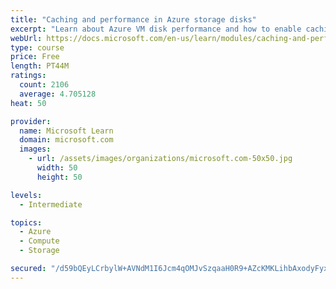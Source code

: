 ```yaml
---
title: "Caching and performance in Azure storage disks"
excerpt: "Learn about Azure VM disk performance and how to enable caching to help optimize read and write access to storage."
webUrl: https://docs.microsoft.com/en-us/learn/modules/caching-and-performance-azure-storage-and-disks/
type: course
price: Free
length: PT44M
ratings:
  count: 2106
  average: 4.705128
heat: 50

provider:
  name: Microsoft Learn
  domain: microsoft.com
  images:
    - url: /assets/images/organizations/microsoft.com-50x50.jpg
      width: 50
      height: 50

levels:
  - Intermediate

topics:
  - Azure
  - Compute
  - Storage

secured: "/d59bQEyLCrbylW+AVNdM1I6Jcm4qOMJvSzqaaH0R9+AZcKMKLihbAxodyFyx28oGjzIgxpw7cSxJ7+hv9IgeZ5PJMFJ9VFeHVQyQWnNlKMbQX/oMiEhubUWMQrlY2gsj+KF0r5lUnj4Cnp2RfBzxkVeMZwq3jHzZlzGldLx9sLLQ2ntZ/3rSLvyBtwA/DmNBXJ6/fLgBKjyieMVh/JBHgx2ZPt5i8dJxX9nhCJ0dMNJ2fjR29PqONcAxyz1vN3IIDjGZwDy0XfR/c7aRCc2yWTBJ9NhDLdWX7V43LI6cEYzIhnoj58L/TXL4D7t6GhFUqZ2Co93Wi7JPlu6WRjZYzpWW5kA/eHJRFouzhK0UuJZURJn5O0XBPY9FhM//94DT9Ypf9nUIKFQF9xZF7bSm+GNGB60HFQosqrHJ+IRj/A=;QE71KOJFdqNGIshXp9Duqw=="
---
```


